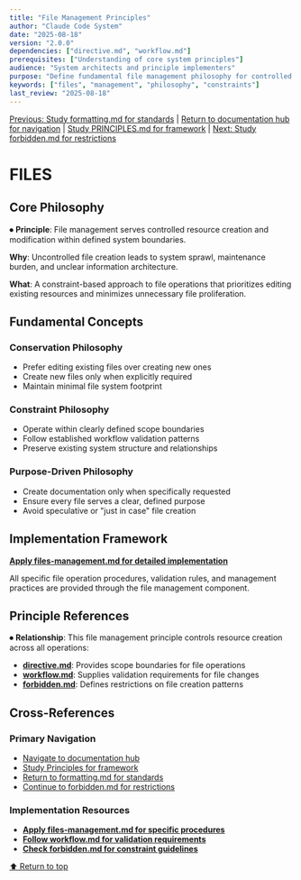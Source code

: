 ```yaml
---
title: "File Management Principles"
author: "Claude Code System"
date: "2025-08-18"
version: "2.0.0"
dependencies: ["directive.md", "workflow.md"]
prerequisites: ["Understanding of core system principles"]
audience: "System architects and principle implementers"
purpose: "Define fundamental file management philosophy for controlled resource operations"
keywords: ["files", "management", "philosophy", "constraints"]
last_review: "2025-08-18"
---
```


[Previous: Study formatting.md for standards](formatting.md) | [Return to documentation hub for navigation](../index.md) | [Study PRINCIPLES.md for framework](../PRINCIPLES.md) | [Next: Study forbidden.md for restrictions](forbidden.md)

# FILES

## Core Philosophy

⏺ **Principle**: File management serves controlled resource creation and modification within defined system boundaries.

**Why**: Uncontrolled file creation leads to system sprawl, maintenance burden, and unclear information architecture.

**What**: A constraint-based approach to file operations that prioritizes editing existing resources and minimizes unnecessary file proliferation.

## Fundamental Concepts

### Conservation Philosophy
- Prefer editing existing files over creating new ones
- Create new files only when explicitly required
- Maintain minimal file system footprint

### Constraint Philosophy
- Operate within clearly defined scope boundaries
- Follow established workflow validation patterns
- Preserve existing system structure and relationships

### Purpose-Driven Philosophy
- Create documentation only when specifically requested
- Ensure every file serves a clear, defined purpose
- Avoid speculative or "just in case" file creation

## Implementation Framework

**[Apply files-management.md for detailed implementation](../components/files-management.md)**

All specific file operation procedures, validation rules, and management practices are provided through the file management component.

## Principle References

⏺ **Relationship**: This file management principle controls resource creation across all operations:
- **[directive.md](directive.md)**: Provides scope boundaries for file operations
- **[workflow.md](workflow.md)**: Supplies validation requirements for file changes
- **[forbidden.md](forbidden.md)**: Defines restrictions on file creation patterns

## Cross-References

### Primary Navigation
- [Navigate to documentation hub](../index.md)
- [Study Principles for framework](../PRINCIPLES.md)
- [Return to formatting.md for standards](formatting.md)
- [Continue to forbidden.md for restrictions](forbidden.md)

### Implementation Resources
- **[Apply files-management.md for specific procedures](../components/files-management.md)**
- **[Follow workflow.md for validation requirements](workflow.md)**
- **[Check forbidden.md for constraint guidelines](forbidden.md)**

[⬆ Return to top](#files)